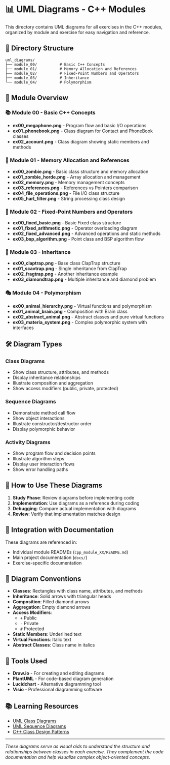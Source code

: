 # 📊 UML Diagrams - C++ Modules

This directory contains UML diagrams for all exercises in the C++ modules, organized by module and exercise for easy navigation and reference.

## 📁 Directory Structure

```
uml_diagrams/
├── module_00/          # Basic C++ Concepts
├── module_01/          # Memory Allocation and References
├── module_02/          # Fixed-Point Numbers and Operators
├── module_03/          # Inheritance
└── module_04/          # Polymorphism
```

## 🎯 Module Overview

### 📚 Module 00 - Basic C++ Concepts
- **ex00_megaphone.png** - Program flow and basic I/O operations
- **ex01_phonebook.png** - Class diagram for Contact and PhoneBook classes
- **ex02_account.png** - Class diagram showing static members and methods

### 🧠 Module 01 - Memory Allocation and References
- **ex00_zombie.png** - Basic class structure and memory allocation
- **ex01_zombie_horde.png** - Array allocation and management
- **ex02_memory.png** - Memory management concepts
- **ex03_references.png** - References vs Pointers comparison
- **ex04_file_operations.png** - File I/O class structure
- **ex05_harl_filter.png** - String processing class design

### 🔢 Module 02 - Fixed-Point Numbers and Operators
- **ex00_fixed_basic.png** - Basic Fixed class structure
- **ex01_fixed_arithmetic.png** - Operator overloading diagram
- **ex02_fixed_advanced.png** - Advanced operations and static methods
- **ex03_bsp_algorithm.png** - Point class and BSP algorithm flow

### 🧬 Module 03 - Inheritance
- **ex00_claptrap.png** - Base class ClapTrap structure
- **ex01_scavtrap.png** - Single inheritance from ClapTrap
- **ex02_fragtrap.png** - Another inheritance example
- **ex03_diamondtrap.png** - Multiple inheritance and diamond problem

### 🎭 Module 04 - Polymorphism
- **ex00_animal_hierarchy.png** - Virtual functions and polymorphism
- **ex01_animal_brain.png** - Composition with Brain class
- **ex02_abstract_animal.png** - Abstract classes and pure virtual functions
- **ex03_materia_system.png** - Complex polymorphic system with interfaces

## 🛠️ Diagram Types

### Class Diagrams
- Show class structure, attributes, and methods
- Display inheritance relationships
- Illustrate composition and aggregation
- Show access modifiers (public, private, protected)

### Sequence Diagrams
- Demonstrate method call flow
- Show object interactions
- Illustrate constructor/destructor order
- Display polymorphic behavior

### Activity Diagrams
- Show program flow and decision points
- Illustrate algorithm steps
- Display user interaction flows
- Show error handling paths

## 📖 How to Use These Diagrams

1. **Study Phase**: Review diagrams before implementing code
2. **Implementation**: Use diagrams as a reference during coding
3. **Debugging**: Compare actual implementation with diagrams
4. **Review**: Verify that implementation matches design

## 🔗 Integration with Documentation

These diagrams are referenced in:
- Individual module READMEs (`cpp_module_XX/README.md`)
- Main project documentation (`docs/`)
- Exercise-specific documentation

## 📝 Diagram Conventions

- **Classes**: Rectangles with class name, attributes, and methods
- **Inheritance**: Solid arrows with triangular heads
- **Composition**: Filled diamond arrows
- **Aggregation**: Empty diamond arrows
- **Access Modifiers**: 
  - `+` Public
  - `-` Private
  - `#` Protected
- **Static Members**: Underlined text
- **Virtual Functions**: Italic text
- **Abstract Classes**: Class name in italics

## 🎨 Tools Used

- **Draw.io** - For creating and editing diagrams
- **PlantUML** - For code-based diagram generation
- **Lucidchart** - Alternative diagramming tool
- **Visio** - Professional diagramming software

## 📚 Learning Resources

- [UML Class Diagrams](https://www.uml-diagrams.org/class-diagrams.html)
- [UML Sequence Diagrams](https://www.uml-diagrams.org/sequence-diagrams.html)
- [C++ Class Design Patterns](https://refactoring.guru/design-patterns)

---

*These diagrams serve as visual aids to understand the structure and relationships between classes in each exercise. They complement the code documentation and help visualize complex object-oriented concepts.*
